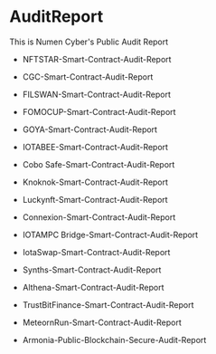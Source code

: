 # AuditReport
This is Numen Cyber's Public Audit Report

- NFTSTAR-Smart-Contract-Audit-Report 

- CGC-Smart-Contract-Audit-Report 

- FILSWAN-Smart-Contract-Audit-Report

- FOMOCUP-Smart-Contract-Audit-Report

- GOYA-Smart-Contract-Audit-Report 

- IOTABEE-Smart-Contract-Audit-Report

- Cobo Safe-Smart-Contract-Audit-Report

- Knoknok-Smart-Contract-Audit-Report

- Luckynft-Smart-Contract-Audit-Report

- Connexion-Smart-Contract-Audit-Report

- IOTAMPC Bridge-Smart-Contract-Audit-Report

- IotaSwap-Smart-Contract-Audit-Report

- Synths-Smart-Contract-Audit-Report 

- Althena-Smart-Contract-Audit-Report 

- TrustBitFinance-Smart-Contract-Audit-Report 

- MeteornRun-Smart-Contract-Audit-Report

- Armonia-Public-Blockchain-Secure-Audit-Report

  
